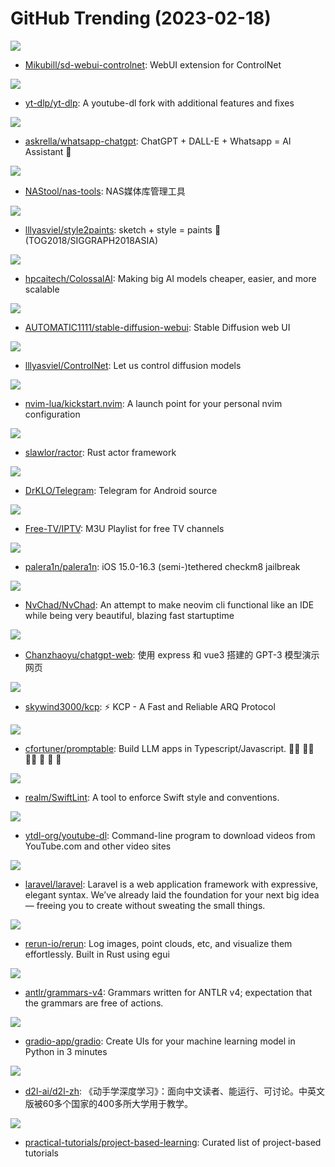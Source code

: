 # GitHub Trending (2023-02-18)

![](https://img.shields.io/badge/Python-New%20351-green?style=flat-square&logo=appveyor)
- [Mikubill/sd-webui-controlnet](https://github.com/Mikubill/sd-webui-controlnet): WebUI extension for ControlNet

![](https://img.shields.io/badge/Python-New%20140-green?style=flat-square&logo=appveyor)
- [yt-dlp/yt-dlp](https://github.com/yt-dlp/yt-dlp): A youtube-dl fork with additional features and fixes

![](https://img.shields.io/badge/TypeScript-New%20111-green?style=flat-square&logo=appveyor)
- [askrella/whatsapp-chatgpt](https://github.com/askrella/whatsapp-chatgpt): ChatGPT + DALL-E + Whatsapp = AI Assistant 🚀

![](https://img.shields.io/badge/none-New%2068-green?style=flat-square&logo=appveyor)
- [NAStool/nas-tools](https://github.com/NAStool/nas-tools): NAS媒体库管理工具

![](https://img.shields.io/badge/JavaScript-New%20109-green?style=flat-square&logo=appveyor)
- [lllyasviel/style2paints](https://github.com/lllyasviel/style2paints): sketch + style = paints 🎨 (TOG2018/SIGGRAPH2018ASIA)

![](https://img.shields.io/badge/Python-New%201-green?style=flat-square&logo=appveyor)
- [hpcaitech/ColossalAI](https://github.com/hpcaitech/ColossalAI): Making big AI models cheaper, easier, and more scalable

![](https://img.shields.io/badge/Python-New%20530-green?style=flat-square&logo=appveyor)
- [AUTOMATIC1111/stable-diffusion-webui](https://github.com/AUTOMATIC1111/stable-diffusion-webui): Stable Diffusion web UI

![](https://img.shields.io/badge/Python-New%201-green?style=flat-square&logo=appveyor)
- [lllyasviel/ControlNet](https://github.com/lllyasviel/ControlNet): Let us control diffusion models

![](https://img.shields.io/badge/Lua-New%2048-green?style=flat-square&logo=appveyor)
- [nvim-lua/kickstart.nvim](https://github.com/nvim-lua/kickstart.nvim): A launch point for your personal nvim configuration

![](https://img.shields.io/badge/Rust-New%20130-green?style=flat-square&logo=appveyor)
- [slawlor/ractor](https://github.com/slawlor/ractor): Rust actor framework

![](https://img.shields.io/badge/Java-New%2014-green?style=flat-square&logo=appveyor)
- [DrKLO/Telegram](https://github.com/DrKLO/Telegram): Telegram for Android source

![](https://img.shields.io/badge/Python-New%209-green?style=flat-square&logo=appveyor)
- [Free-TV/IPTV](https://github.com/Free-TV/IPTV): M3U Playlist for free TV channels

![](https://img.shields.io/badge/Shell-New%2027-green?style=flat-square&logo=appveyor)
- [palera1n/palera1n](https://github.com/palera1n/palera1n): iOS 15.0-16.3 (semi-)tethered checkm8 jailbreak

![](https://img.shields.io/badge/Lua-New%20226-green?style=flat-square&logo=appveyor)
- [NvChad/NvChad](https://github.com/NvChad/NvChad): An attempt to make neovim cli functional like an IDE while being very beautiful, blazing fast startuptime

![](https://img.shields.io/badge/Vue-New%2057-green?style=flat-square&logo=appveyor)
- [Chanzhaoyu/chatgpt-web](https://github.com/Chanzhaoyu/chatgpt-web): 使用 express 和 vue3 搭建的 GPT-3 模型演示网页

![](https://img.shields.io/badge/C-New%2095-green?style=flat-square&logo=appveyor)
- [skywind3000/kcp](https://github.com/skywind3000/kcp): ⚡ KCP - A Fast and Reliable ARQ Protocol

![](https://img.shields.io/badge/TypeScript-New%20192-green?style=flat-square&logo=appveyor)
- [cfortuner/promptable](https://github.com/cfortuner/promptable): Build LLM apps in Typescript/Javascript. 🧑‍💻 🧑‍💻 🧑‍💻 🚀 🚀 🚀

![](https://img.shields.io/badge/Swift-New%2010-green?style=flat-square&logo=appveyor)
- [realm/SwiftLint](https://github.com/realm/SwiftLint): A tool to enforce Swift style and conventions.

![](https://img.shields.io/badge/Python-New%2038-green?style=flat-square&logo=appveyor)
- [ytdl-org/youtube-dl](https://github.com/ytdl-org/youtube-dl): Command-line program to download videos from YouTube.com and other video sites

![](https://img.shields.io/badge/PHP-New%2043-green?style=flat-square&logo=appveyor)
- [laravel/laravel](https://github.com/laravel/laravel): Laravel is a web application framework with expressive, elegant syntax. We’ve already laid the foundation for your next big idea — freeing you to create without sweating the small things.

![](https://img.shields.io/badge/Rust-New%20134-green?style=flat-square&logo=appveyor)
- [rerun-io/rerun](https://github.com/rerun-io/rerun): Log images, point clouds, etc, and visualize them effortlessly. Built in Rust using egui

![](https://img.shields.io/badge/ANTLR-New%205-green?style=flat-square&logo=appveyor)
- [antlr/grammars-v4](https://github.com/antlr/grammars-v4): Grammars written for ANTLR v4; expectation that the grammars are free of actions.

![](https://img.shields.io/badge/HTML-New%2029-green?style=flat-square&logo=appveyor)
- [gradio-app/gradio](https://github.com/gradio-app/gradio): Create UIs for your machine learning model in Python in 3 minutes

![](https://img.shields.io/badge/Python-New%20142-green?style=flat-square&logo=appveyor)
- [d2l-ai/d2l-zh](https://github.com/d2l-ai/d2l-zh): 《动手学深度学习》：面向中文读者、能运行、可讨论。中英文版被60多个国家的400多所大学用于教学。

![](https://img.shields.io/badge/none-New%20135-green?style=flat-square&logo=appveyor)
- [practical-tutorials/project-based-learning](https://github.com/practical-tutorials/project-based-learning): Curated list of project-based tutorials


